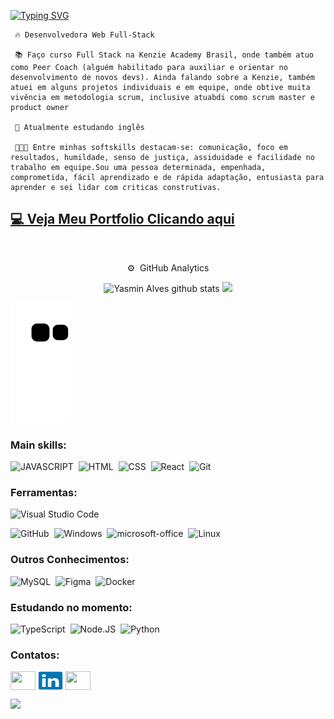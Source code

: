 [![Typing SVG](https://readme-typing-svg.herokuapp.com/?color=F73BE0&size=35&center=true&vCenter=true&width=1000&lines=Olá,+Meu+Nome+é+Yasmin+Alves;Dev+Full+Stack;+:%29)](https://git.io/typing-svg)


  <p>
    
     🔥 Desenvolvedora Web Full-Stack 
  
     📚 Faço curso Full Stack na Kenzie Academy Brasil, onde também atuo como Peer Coach (alguém habilitado para auxiliar e orientar no desenvolvimento de novos devs). Ainda falando sobre a Kenzie, também atuei em alguns projetos individuais e em equipe, onde obtive muita vivência em metodologia scrum, inclusive atuabdi como scrum master e product owner

     🧠 Atualmente estudando inglês 
      
     👩🏾‍🎓 Entre minhas softskills destacam-se: comunicação, foco em resultados, humildade, senso de justiça, assiduidade e facilidade no trabalho em equipe.Sou uma pessoa determinada, empenhada, comprometida, fácil aprendizado e de rápida adaptação, entusiasta para aprender e sei lidar com criticas construtivas.
    
  </p>

 ## [💻 Veja Meu Portfolio Clicando aqui](https://portifolio-yasminalves16.vercel.app/)                                                        

<br>
 <div>
  <p align=center>⚙️ &nbsp;GitHub Analytics</p>
  <p align="center">
  <img width="51%" src="https://github-readme-stats.vercel.app/api?username=yasminalves16&show_icons=true&count_private=true&hide_border=true&title_color=F73BE0&icon_color=F73BE0&text_color=c9d1d9&bg_color=0d1117" alt="Yasmin Alves github stats" /> 
  <img width="48%" src="https://github-readme-stats.vercel.app/api/top-langs/?username=yasminalves16&layout=compact&hide_border=true&title_color=F73BE0&text_color=F73BE0&bg_color=0d1117" />
  </p>
  </div>
  
  
  ![Snake animation](https://github.com/yasminalves16/yasminalves16/blob/output/github-contribution-grid-snake.svg)
  

### Main skills:
![JAVASCRIPT](https://img.shields.io/badge/-Javascript-0D1117?style=for-the-badge&logo=JavaScript&logoColor=yellow&labelColor=0D1117)&nbsp;
![HTML](https://img.shields.io/badge/-HTML-0D1117?style=for-the-badge&logo=HTML5&labelColor=0D1117)&nbsp;
![CSS](https://img.shields.io/badge/-CSS-0D1117?style=for-the-badge&logo=CSS3&logoColor=1572B6&labelColor=0D1117)&nbsp;
![React](https://img.shields.io/badge/-React-0D1117?style=for-the-badge&logo=react&labelColor=0D1117)&nbsp;
![Git](https://img.shields.io/badge/-Git-0D1117?style=for-the-badge&logo=git&labelColor=0D1117)&nbsp;

### Ferramentas:
![Visual Studio Code](https://img.shields.io/badge/-Visual%20Studio%20Code-0D1117?style=for-the-badge&logo=visual-studio-code&logoColor=007ACC&labelColor=0D1117)&nbsp;
<!-- ![Git](https://img.shields.io/badge/-Git-0D1117?style=for-the-badge&logo=git&labelColor=0D1117)&nbsp; -->
![GitHub](https://img.shields.io/badge/-GitHub-0D1117?style=for-the-badge&logo=github&labelColor=0D1117)&nbsp;
![Windows](https://img.shields.io/badge/-Windows-0D1117?style=for-the-badge&logo=windows&labelColor=0D1117)&nbsp;
![microsoft-office](https://img.shields.io/badge/-microsoft_office-0D1117?style=for-the-badge&logo=microsoft-office&labelColor=0D1117)&nbsp;
![Linux](https://img.shields.io/badge/-Linux-0D1117?style=for-the-badge&logo=linux&labelColor=0D1117)&nbsp;

### Outros Conhecimentos:
![MySQL](https://img.shields.io/badge/-mysql-0D1117?style=for-the-badge&logo=mysql&labelColor=0D1117)&nbsp;
![Figma](https://img.shields.io/badge/-figma-0D1117?style=for-the-badge&logo=figma&labelColor=0D1117)&nbsp;
![Docker](https://img.shields.io/badge/-docker-0D1117?style=for-the-badge&logo=docker&labelColor=0D1117)&nbsp;

### Estudando no momento:
![TypeScript](https://img.shields.io/badge/-TypeScript-0D1117?style=for-the-badge&logo=typescript&labelColor=0D1117&textColor=0D1117)&nbsp;
![Node.JS](https://img.shields.io/badge/-Node.JS-0D1117?style=for-the-badge&logo=node.js&labelColor=0D1117&textColor=0D1117)&nbsp;
![Python](https://img.shields.io/badge/-Python-0D1117?style=for-the-badge&logo=python&labelColor=0D1117&textColor=0D1117)&nbsp;

### Contatos:

<div style="display: inline_block">
  
<a href="mailto:yasmin.alves@outlook.com.br" style="text-decoration:none;"><img align="center"   height="30" width="40" src="https://raw.githubusercontent.com/lucasmenchon/aspnet-site/d2a590b5f2b4c0d05190e3e5f6e1a2c1e4359613/wwwroot/images/outlook-original.svg"></a>
<a href="https://www.linkedin.com/in/devyasmin/" style="text-decoration:none;" ><img align="center"   height="30" width="40" src="https://raw.githubusercontent.com/devicons/devicon/master/icons/linkedin/linkedin-original.svg"></a>
<a href="https://wa.me/5512983191908" style="text-decoration:none;"><img align="center"   height="30" width="40" src="https://raw.githubusercontent.com/lucasmenchon/aspnet-site/d2a590b5f2b4c0d05190e3e5f6e1a2c1e4359613/wwwroot/images/whatsapp-original.svg"></a>
  
</div>



![](https://komarev.com/ghpvc/?username=yasminalves16)

